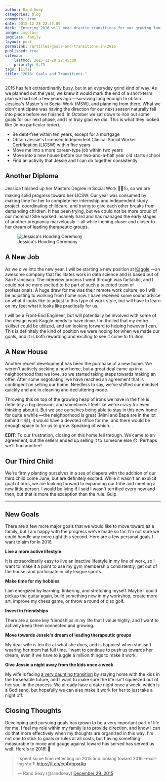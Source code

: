 ```yaml
---
author: Rand Seay
categories: blog
comments: true
date: 2015-12-28 22:45:00
deck: "Entering 2016 will mean drastic transitions for our growing family. With a master's degree and new licensure under our belt, and a new job, new house, and new baby on the horizon, who knows what this year will look like."
image: imgclass
imgclass: family
layout: post
permalink: /articles/goals-and-transitions-in-2016
published: true
sitemap:
    lastmod: 2015-12-28 22:45:00
    priority: 0.75
tags: [Life]
title: "2016: Goals and Transitions."
---
```


2015 has felt extraordinarily busy, but in an everyday grind kind of way. As we planned out the year, we knew it would mark the end of a short-term plan we had set a few years ago &mdash;surviving long enough to obtain Jessica's Master's in Social Work (MSW), and planning from there. What we didn't anticipate was<!--more--> having the direction for our next season naturally fall into place before we finished. In October we sat down to iron out some goals for our next phase, and I'm truly glad we did. This is what they looked like (in no particular order).

- Be debt-free within ten years, except for a mortgage
- Obtain Jessie's Licensed Independent Clinical Social Worker Certification (LICSW) within five years
- Move me into a more career-type job within two years
- Move into a new house before our two-and-a-half year old starts school
- Find an activity that Jessie and I can do together consistently

## Another Diploma

Jessica finished up her Masters Degree in Social Work :tada::smile::+1:, so we are making solid progress toward her LICSW. Our year was consumed by making time for her to complete her internship and independent study project, coordinating childcare, and trying to give each other breaks from demanding children. It has been trying, but we could not be more proud of our momma! She worked insanely hard and has managed the early stages of another pregnancy marvelously &mdash;all while inching closer and closer to her dream of leading therapeutic groups.

<figure class="image">
    <img class="drop-shadow" src="{{ '/img/backgrounds/bg-family.jpg' | prepend: site.baseurl }}" alt="Jessica's Hooding Ceremony">
    <figcaption>Jessica's Hooding Ceremony</figcaption>
</figure>

## A New Job

As we dive into the new year, I will be starting a new position at [Kaggle](https://www.kaggle.com/) &mdash;an awesome company that facilitates work in data science and is based out of San Francisco. The interview process I went through was fantastic, and I could not be more excited to be part of such a talented team of professionals. A huge draw for me was their remote work culture, so I will be adjusting to working from home now. I have received some sound advice on what it looks like to adjust to this type of work style, but will have to learn on my feet what it looks like practically for us.

I will be a Front-End Engineer, but will potentially be involved with some of the design work Kaggle needs to have done. I'm thrilled that my entire skillset could be utilized, and am looking forward to helping however I can. This is definitely the kind of position we were hoping for when we made our goals, and it is both rewarding and exciting to see it come to fruition.

## A New House

Another recent development has been the purchase of a new home. We weren't actively seeking a new home, but a great deal came up in a neighborhood that we love, so we started taking steps towards making an offer. After some negotiating, we have reached an agreement that is contingent on selling our home. Needless to say, we've shifted our mindset quickly and are in cleaning and decluttering mode. 

Throwing this on top of the growing heap of irons we have in the fire is definitely a big decision, and sometimes I feel like we're crazy for even thinking about it. But we see ourselves being able to stay in this new home for quite a while &mdash;the neighborhood is great (Mimi and Bapa are in the lot behind it :smile:), it would have a devoted office for me, and there would be enough space to for us to grow. Speaking of which&hellip;

**EDIT**: To our frustration, closing on this home fell through. We came to an agreement, but the sellers ended up selling it to someone else :disappointed:. Perhaps we'll find another!

## Our Third Child

We're firmly planting ourselves in a sea of diapers with the addition of our third child come June, but are definitely excited. While it wasn't an explicit goal of ours, we are looking forward to expanding our tribe and meeting a new little person. I would be lying if I said I wasn't terrified every now and then, but that is more the exception than the rule. Gulp.

<hr>

## New Goals

There are a few more major goals that we would like to move toward as a family, but I am happy with the progress we've made so far. I'm not sure we could handle any more right this second. Here are a few personal goals I want to aim for in 2016.

**<i class="fa fa-hand-o-right primary-text"></i> Live a more active lifestyle**

It is extraordinarily easy to live an inactive lifestyle in my line of work, so I want to make it a point to use my gym membership consistently, get out of the house, and participate in city league sports.

**<i class="fa fa-hand-o-right primary-text"></i> Make time for my hobbies**

I am energized by learning, tinkering, and stretching myself. Maybe I could pickup the guitar again, build something new in my workshop, create more art, improve my chess game, or throw a round of disc golf.

**<i class="fa fa-hand-o-right primary-text"></i> Invest in friendships**

There are a some key friendships in my life that I value highly, and I want to actively keep them connected and growing.

**<i class="fa fa-hand-o-right primary-text"></i> Move towards Jessie's dream of leading therapeutic groups**

My dear wife is terrific at what she does, and is happiest when she isn't wearing her mom hat full time. I want to continue to push us towards her dream, even if we have to juggle a million things to make it work.

**<i class="fa fa-hand-o-right primary-text"></i> Give Jessie a night away from the kids once a week**

My wife is facing [a very daunting transition](https://jessicaseay.wordpress.com/2015/12/24/so-i-dont-transition-well/) by staying home with the kids in the forseeable future, and I want to make sure the life isn't squeezed out of her soul in the process. We already have a date night once a week, which is a God send, but hopefully we can also make it work for her to just take a night off.

## Closing Thoughts

Developing and pursuing goals has grown to be a very important part of life for me. I feel my role within my family is to provide direction, and know I can do that more effectively when my thoughts are organized in this way. I'm not one to stick to goals or rules at all costs, but having something measurable to move and gauge against toward has served has served us well. Here's to 2016! :confetti_ball:

<blockquote class="twitter-tweet" lang="en"><p lang="en" dir="ltr">I spent some time reflecting on 2015 and looking toward 2016 –exciting stuff! <a href="https://t.co/ce4VppsrAp">https://t.co/ce4VppsrAp</a></p>&mdash; Rand Seay (@randseay) <a href="https://twitter.com/randseay/status/681700967767797760">December 29, 2015</a></blockquote>
<script async src="//platform.twitter.com/widgets.js" charset="utf-8"></script>
